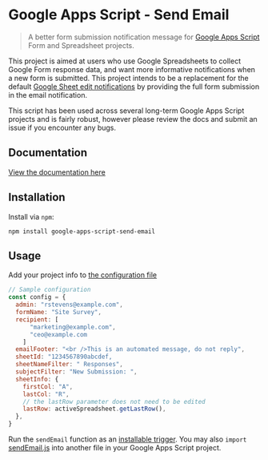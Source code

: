 # Google Apps Script - Send Email

> A better form submission notification message for [Google Apps Script](https://developers.google.com/apps-script/reference/) Form and Spreadsheet projects. 

This project is aimed at users who use Google Spreadsheets to collect Google Form response data, and want more informative notifications when a new form is submitted. This project intends to be a replacement for the default [Google Sheet edit notifications](https://support.google.com/docs/answer/91588?hl=en&co=GENIE.Platform%3DDesktop) by providing the full form submission in the email notification. 

This script has been used across several long-term Google Apps Script projects and is fairly robust, however please review the docs and submit an issue if you encounter any bugs. 

## Documentation

[View the documentation here](/docs/README.md)

## Installation

Install via `npm`:

```shell-session
npm install google-apps-script-send-email
```

## Usage

Add your project info to [the configuration file](/config.js)

```javascript
// Sample configuration 
const config = {
  admin: "rstevens@example.com",
  formName: "Site Survey",
  recipient: [ 
      "marketing@example.com",
      "ceo@example.com
    ]
  emailFooter: "<br />This is an automated message, do not reply",
  sheetId: "1234567890abcdef,
  sheetNameFilter: " Responses",
  subjectFilter: "New Submission: ",
  sheetInfo: {
    firstCol: "A",
    lastCol: "R", 
    // the lastRow parameter does not need to be edited
    lastRow: activeSpreadsheet.getLastRow(), 
  },
}
```

Run the `sendEmail` function as an [installable trigger](https://developers.google.com/apps-script/guides/triggers/installable#google_apps_triggers). You may also `import` [sendEmail.js](/sendEmail.js) into another file in your Google Apps Script project. 
